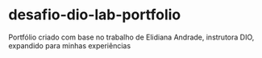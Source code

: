 # desafio-dio-lab-portfolio
Portfólio criado com base no trabalho de Elidiana Andrade, instrutora DIO, expandido para minhas experiências
